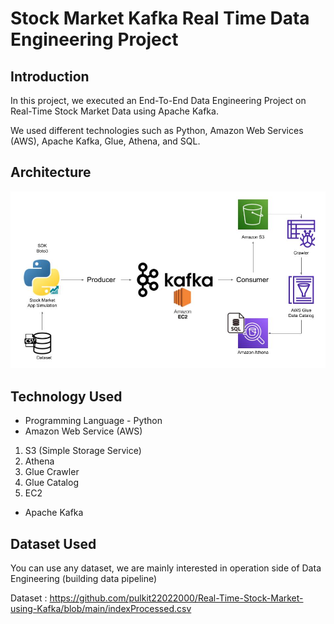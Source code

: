 # Stock Market Kafka Real Time Data Engineering Project

## Introduction 
In this project, we executed an End-To-End Data Engineering Project on Real-Time Stock Market Data using Apache Kafka.

We used different technologies such as Python, Amazon Web Services (AWS), Apache Kafka, Glue, Athena, and SQL.

## Architecture 
<img src="Architecture.jpg">

## Technology Used
- Programming Language - Python
- Amazon Web Service (AWS)
1. S3 (Simple Storage Service)
2. Athena
3. Glue Crawler
4. Glue Catalog
5. EC2
- Apache Kafka


## Dataset Used
You can use any dataset, we are mainly interested in operation side of Data Engineering (building data pipeline) 

Dataset : https://github.com/pulkit22022000/Real-Time-Stock-Market-using-Kafka/blob/main/indexProcessed.csv

